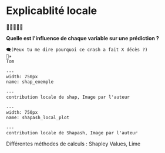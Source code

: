 # Explicablité locale
🕵️‍♂️👨‍✈️💵

**Quelle est l'influence de chaque variable sur une prédiction ?**

```
🗨️(Peux tu me dire pourquoi ce crash a fait X décès ?)
👨‍✈️
Tom
```

```{figure} ../../../../assets/shap_exemple.png
---
width: 750px
name: shap_exemple

---
contribution locale de shap, Image par l'auteur
```

```{figure} ../../../../assets/shapash_local_plot.png
---
width: 750px
name: shapash_local_plot

---
contribution locale de Shapash, Image par l'auteur
```


Différentes méthodes de calculs : Shapley Values, Lime